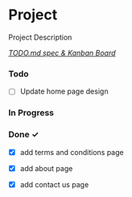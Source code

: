 # Project

Project Description

<em>[TODO.md spec & Kanban Board](https://bit.ly/3fCwKfM)</em>

### Todo

- [ ] Update home page design  

### In Progress


### Done ✓

- [x] add terms and conditions page  
- [x] add about page  
- [x] add contact us page  

